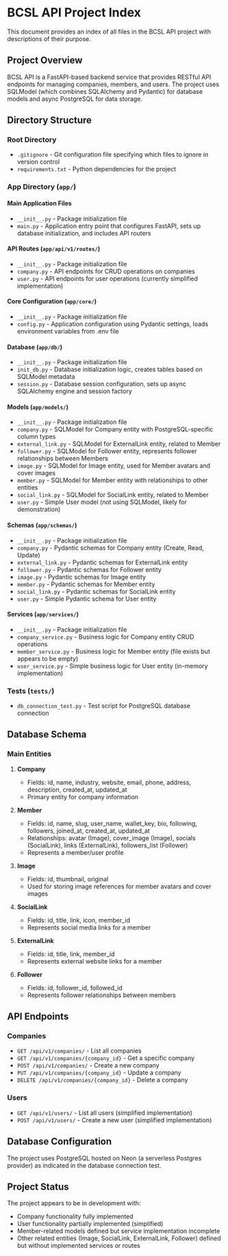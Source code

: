 # BCSL API Project Index

This document provides an index of all files in the BCSL API project with descriptions of their purpose.

## Project Overview

BCSL API is a FastAPI-based backend service that provides RESTful API endpoints for managing companies, members, and users. The project uses SQLModel (which combines SQLAlchemy and Pydantic) for database models and async PostgreSQL for data storage.

## Directory Structure

### Root Directory

- `.gitignore` - Git configuration file specifying which files to ignore in version control
- `requirements.txt` - Python dependencies for the project

### App Directory (`app/`)

#### Main Application Files

- `__init__.py` - Package initialization file
- `main.py` - Application entry point that configures FastAPI, sets up database initialization, and includes API routers

#### API Routes (`app/api/v1/routes/`)

- `__init__.py` - Package initialization file
- `company.py` - API endpoints for CRUD operations on companies
- `user.py` - API endpoints for user operations (currently simplified implementation)

#### Core Configuration (`app/core/`)

- `__init__.py` - Package initialization file
- `config.py` - Application configuration using Pydantic settings, loads environment variables from .env file

#### Database (`app/db/`)

- `__init__.py` - Package initialization file
- `init_db.py` - Database initialization logic, creates tables based on SQLModel metadata
- `session.py` - Database session configuration, sets up async SQLAlchemy engine and session factory

#### Models (`app/models/`)

- `__init__.py` - Package initialization file
- `company.py` - SQLModel for Company entity with PostgreSQL-specific column types
- `external_link.py` - SQLModel for ExternalLink entity, related to Member
- `follower.py` - SQLModel for Follower entity, represents follower relationships between Members
- `image.py` - SQLModel for Image entity, used for Member avatars and cover images
- `member.py` - SQLModel for Member entity with relationships to other entities
- `social_link.py` - SQLModel for SocialLink entity, related to Member
- `user.py` - Simple User model (not using SQLModel, likely for demonstration)

#### Schemas (`app/schemas/`)

- `__init__.py` - Package initialization file
- `company.py` - Pydantic schemas for Company entity (Create, Read, Update)
- `external_link.py` - Pydantic schemas for ExternalLink entity
- `follower.py` - Pydantic schemas for Follower entity
- `image.py` - Pydantic schemas for Image entity
- `member.py` - Pydantic schemas for Member entity
- `social_link.py` - Pydantic schemas for SocialLink entity
- `user.py` - Simple Pydantic schema for User entity

#### Services (`app/services/`)

- `__init__.py` - Package initialization file
- `company_service.py` - Business logic for Company entity CRUD operations
- `member_service.py` - Business logic for Member entity (file exists but appears to be empty)
- `user_service.py` - Simple business logic for User entity (in-memory implementation)

### Tests (`tests/`)

- `db_connection_test.py` - Test script for PostgreSQL database connection

## Database Schema

### Main Entities

1. **Company**

   - Fields: id, name, industry, website, email, phone, address, description, created_at, updated_at
   - Primary entity for company information

2. **Member**

   - Fields: id, name, slug, user_name, wallet_key, bio, following, followers, joined_at, created_at, updated_at
   - Relationships: avatar (Image), cover_image (Image), socials (SocialLink), links (ExternalLink), followers_list (Follower)
   - Represents a member/user profile

3. **Image**

   - Fields: id, thumbnail, original
   - Used for storing image references for member avatars and cover images

4. **SocialLink**

   - Fields: id, title, link, icon, member_id
   - Represents social media links for a member

5. **ExternalLink**

   - Fields: id, title, link, member_id
   - Represents external website links for a member

6. **Follower**
   - Fields: id, follower_id, followed_id
   - Represents follower relationships between members

## API Endpoints

### Companies

- `GET /api/v1/companies/` - List all companies
- `GET /api/v1/companies/{company_id}` - Get a specific company
- `POST /api/v1/companies/` - Create a new company
- `PUT /api/v1/companies/{company_id}` - Update a company
- `DELETE /api/v1/companies/{company_id}` - Delete a company

### Users

- `GET /api/v1/users/` - List all users (simplified implementation)
- `POST /api/v1/users/` - Create a new user (simplified implementation)

## Database Configuration

The project uses PostgreSQL hosted on Neon (a serverless Postgres provider) as indicated in the database connection test.

## Project Status

The project appears to be in development with:

- Company functionality fully implemented
- User functionality partially implemented (simplified)
- Member-related models defined but service implementation incomplete
- Other related entities (Image, SocialLink, ExternalLink, Follower) defined but without implemented services or routes
